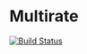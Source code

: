 # Multirate

[![Build Status](https://travis-ci.org/JayKickliter/Multirate.jl.svg?branch=master)](https://travis-ci.org/JayKickliter/Multirate.jl)
